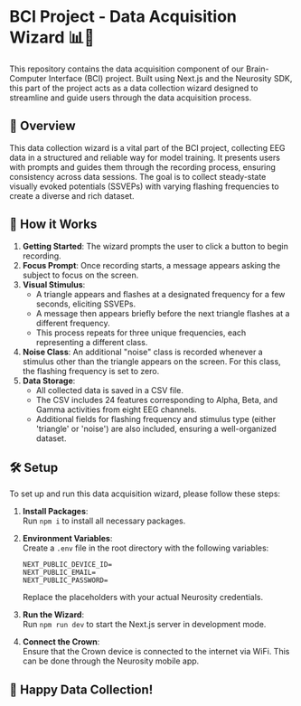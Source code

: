 # BCI Project - Data Acquisition Wizard 📊🧠

This repository contains the data acquisition component of our Brain-Computer Interface (BCI) project. Built using Next.js and the Neurosity SDK, this part of the project acts as a data collection wizard designed to streamline and guide users through the data acquisition process.

## 🚀 Overview

This data collection wizard is a vital part of the BCI project, collecting EEG data in a structured and reliable way for model training. It presents users with prompts and guides them through the recording process, ensuring consistency across data sessions. The goal is to collect steady-state visually evoked potentials (SSVEPs) with varying flashing frequencies to create a diverse and rich dataset.

## 🧭 How it Works

1. **Getting Started**: The wizard prompts the user to click a button to begin recording.
2. **Focus Prompt**: Once recording starts, a message appears asking the subject to focus on the screen.
3. **Visual Stimulus**:
   - A triangle appears and flashes at a designated frequency for a few seconds, eliciting SSVEPs.
   - A message then appears briefly before the next triangle flashes at a different frequency.
   - This process repeats for three unique frequencies, each representing a different class.
4. **Noise Class**: An additional "noise" class is recorded whenever a stimulus other than the triangle appears on the screen. For this class, the flashing frequency is set to zero.
5. **Data Storage**:
   - All collected data is saved in a CSV file.
   - The CSV includes 24 features corresponding to Alpha, Beta, and Gamma activities from eight EEG channels.
   - Additional fields for flashing frequency and stimulus type (either 'triangle' or 'noise') are also included, ensuring a well-organized dataset.

## 🛠️ Setup

To set up and run this data acquisition wizard, please follow these steps:

1. **Install Packages**:  
   Run `npm i` to install all necessary packages.

2. **Environment Variables**:  
   Create a `.env` file in the root directory with the following variables:

   ```plaintext
   NEXT_PUBLIC_DEVICE_ID=
   NEXT_PUBLIC_EMAIL=
   NEXT_PUBLIC_PASSWORD=
   ```

   Replace the placeholders with your actual Neurosity credentials.

3. **Run the Wizard**:  
   Run `npm run dev` to start the Next.js server in development mode.

4. **Connect the Crown**:  
   Ensure that the Crown device is connected to the internet via WiFi. This can be done through the Neurosity mobile app.

## 🎉 Happy Data Collection!
